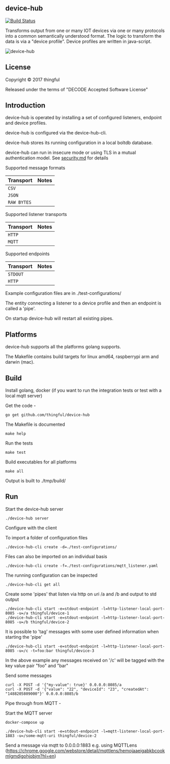 device-hub
-----------

[![Build Status](https://travis-ci.org/thingful/device-hub.svg?branch=master)](https://travis-ci.org/thingful/device-hub)

Transforms output from one or many IOT devices via one or many protocols into a common semantically understood format.
The logic to transform the data is via a "device profile". Device profiles are written in java-script.

![device-hub]( docs/device-hub-overview.png)

License
-------

Copyright © 2017 thingful

Released under the terms of "DECODE Accepted Software License"

Introduction
------------

device-hub is operated by installing a set of configured listeners, endpoint and device profiles.

device-hub is configured via the device-hub-cli.

device-hub stores its running configuration in a local boltdb database.

device-hub can run in insecure mode or using TLS in a mutual authentication model. See [security.md]( docs/security.md ) for details

Supported message formats

Transport               | Notes
------------------------|----------------------------------------------------------------
`CSV`                   |
`JSON`                  |
`RAW BYTES`             |

Supported listener transports

Transport               | Notes
------------------------|----------------------------------------------------------------
`HTTP`                  |
`MQTT`                  |

Supported endpoints

Transport               | Notes
------------------------|----------------------------------------------------------------
`STDOUT`                |
`HTTP`                  |

Example configuration files are in ./test-configurations/

The entity connecting a listener to a device profile and then an endpoint is called a 'pipe'.

On startup device-hub will restart all existing pipes.

Platforms
---------

device-hub supports all the platforms golang supports.

The Makefile contains build targets for linux amd64, raspberrypi arm and darwin (mac).

Build
-----

Install golang, docker (if you want to run the integration tests or test with a local mqtt server)

Get the code -

```
go get github.com/thingful/device-hub

```

The Makefile is documented

```
make help
```

Run the tests

```
make test
```

Build executables for all platforms

```
make all
```

Output is built to ./tmp/build/

Run
---

Start the device-hub server

```
./device-hub server
```

Configure with the client

To import a folder of configuration files

```
./device-hub-cli create -d=./test-configurations/
```

Files can also be imported on an individual basis

```
./device-hub-cli create -f=./test-configurations/mqtt_listener.yaml
```

The running configuration can be inspected

```
./device-hub-cli get all
```

Create some 'pipes' that listen via http on uri /a and /b and output to std output

```
./device-hub-cli start -e=stdout-endpoint -l=http-listener-local-port-8085 -u=/a thingful/device-1
./device-hub-cli start -e=stdout-endpoint -l=http-listener-local-port-8085 -u=/b thingful/device-2
```

It is possible to 'tag' messages with some user defined information when starting the 'pipe'

```
./device-hub-cli start -e=stdout-endpoint -l=http-listener-local-port-8085 -u=/c -t=foo:bar thingful/device-3

```

In the above example any messages received on '/c' will be tagged with the key value pair "foo" and "bar"


Send some messages 

```
curl -X POST -d '{"my-value": true}' 0.0.0.0:8085/a
curl -X POST -d '{"value": "22", "deviceId": "23", "createdAt": "1488205809000"}' 0.0.0.0:8085/b
```

Pipe through from MQTT -

Start the MQTT server

```
docker-compose up
```

```
./device-hub-cli start -e=stdout-endpoint -l=mqtt-listener-local-port-1883 -u=/some-mqtt-uri thingful/device-2
```

Send a message via mqtt to 0.0.0.0:1883 e.g. using MQTTLens (https://chrome.google.com/webstore/detail/mqttlens/hemojaaeigabkbcookmlgmdigohjobjm?hl=en)
